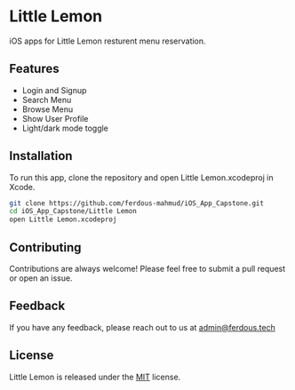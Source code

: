 
# Little Lemon

iOS apps for Little Lemon resturent menu reservation.


## Features

- Login and Signup
- Search Menu
- Browse Menu
- Show User Profile
- Light/dark mode toggle


## Installation

To run this app, clone the repository and open Little Lemon.xcodeproj in Xcode.

```bash
git clone https://github.com/ferdous-mahmud/iOS_App_Capstone.git
cd iOS_App_Capstone/Little Lemon
open Little Lemon.xcodeproj
```
    
## Contributing

Contributions are always welcome! Please feel free to submit a pull request or open an issue.


## Feedback

If you have any feedback, please reach out to us at admin@ferdous.tech


## License

Little Lemon is released under the [MIT](https://choosealicense.com/licenses/mit/) license.
